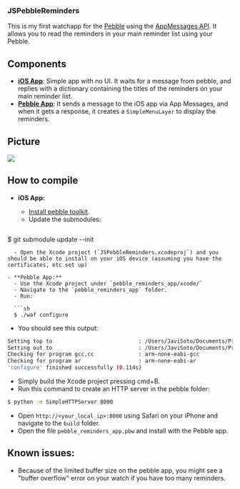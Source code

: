 ### JSPebbleReminders
This is my first watchapp for the [Pebble](http://getpebble.com/) using the [AppMessages API](http://developer.getpebble.com/sdkref/group___app_message.html). It allows you to read the reminders in your main reminder list using your Pebble.

## Components
- [**iOS App**](https://github.com/JaviSoto/JSPebbleReminders/tree/master/JSPebbleReminders): Simple app with no UI. It waits for a message from pebble, and replies with a dictionary containing the titles of the reminders on your main reminder list.
- [**Pebble App**](https://github.com/JaviSoto/JSPebbleReminders/blob/master/pebble_reminders_app/src/pebble_reminders_app.c): It sends a message to the iOS app via App Messages, and when it gets a response, it creates a `SimpleMenuLayer` to display the reminders.

## Picture

<img src="http://farm9.staticflickr.com/8406/8761699744_ec1a90a840_n.jpg" />

## How to compile
- **iOS App:**
  - [Install pebble toolkit](http://developer.getpebble.com/1/01_GetStarted/01_Step_2).
  - Update the submodules:
  
  ```sh
$ git submodule update --init
```
  - Open the Xcode project (`JSPebbleReminders.xcodeproj`) and you should be able to install on your iOS device (assuming you have the certificates, etc set up)

- **Pebble App:**
  - Use the Xcode project under `pebble_reminders_app/xcode/`
  - Navigate to the `pebble_reminders_app` folder.
  - Run:
  
  ```sh
  $ ./waf configure
  ```

  - You should see this output:
  
  ```sh
  Setting top to                           : /Users/JaviSoto/Documents/Projects/Pebble/JSPebbleReminders/pebble_reminders_app
  Setting out to                           : /Users/JaviSoto/Documents/Projects/Pebble/JSPebbleReminders/pebble_reminders_app/build
  Checking for program gcc,cc              : arm-none-eabi-gcc
  Checking for program ar                  : arm-none-eabi-ar
  'configure' finished successfully (0.114s)
  ```

  - Simply build the Xcode project pressing cmd+B.
  - Run this command to create an HTTP server in the pebble folder:
  
  ```sh
  $ python -m SimpleHTTPServer 8000
  ```

  - Open `http://<your_local_ip>:8000` using Safari on your iPhone and navigate to the `build` folder.
  - Open the file `pebble_reminders_app.pbw` and install with the Pebble app.

## Known issues:
- Because of the limited buffer size on the pebble app, you might see a "buffer overflow" error on your watch if you have too many reminders.
